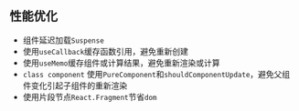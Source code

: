 ## 性能优化
* 组件延迟加载`Suspense`
* 使用`useCallback`缓存函数引用，避免重新创建
* 使用`useMemo`缓存组件或计算结果，避免重新渲染或计算
* `class component` 使用`PureComponent`和`shouldComponentUpdate`，避免父组件变化引起子组件的重新渲染
* 使用片段节点`React.Fragment`节省`dom`
